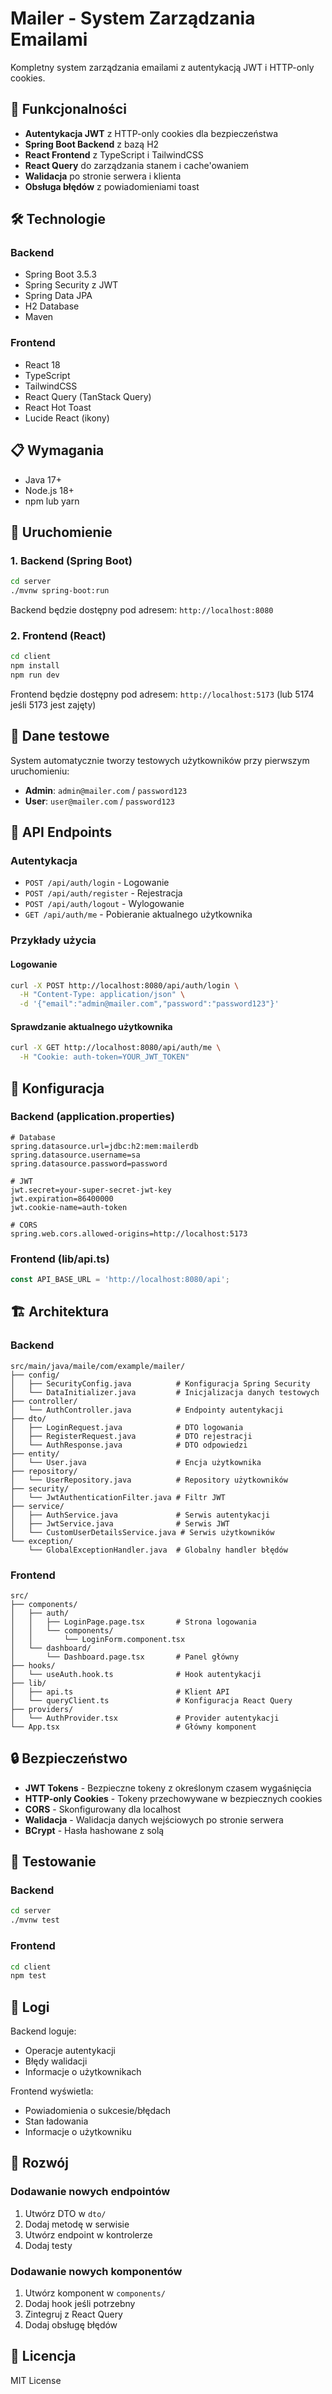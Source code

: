 # Mailer - System Zarządzania Emailami

Kompletny system zarządzania emailami z autentykacją JWT i HTTP-only cookies.

## 🚀 Funkcjonalności

- **Autentykacja JWT** z HTTP-only cookies dla bezpieczeństwa
- **Spring Boot Backend** z bazą H2
- **React Frontend** z TypeScript i TailwindCSS
- **React Query** do zarządzania stanem i cache'owaniem
- **Walidacja** po stronie serwera i klienta
- **Obsługa błędów** z powiadomieniami toast

## 🛠️ Technologie

### Backend
- Spring Boot 3.5.3
- Spring Security z JWT
- Spring Data JPA
- H2 Database
- Maven

### Frontend
- React 18
- TypeScript
- TailwindCSS
- React Query (TanStack Query)
- React Hot Toast
- Lucide React (ikony)

## 📋 Wymagania

- Java 17+
- Node.js 18+
- npm lub yarn

## 🚀 Uruchomienie

### 1. Backend (Spring Boot)

```bash
cd server
./mvnw spring-boot:run
```

Backend będzie dostępny pod adresem: `http://localhost:8080`

### 2. Frontend (React)

```bash
cd client
npm install
npm run dev
```

Frontend będzie dostępny pod adresem: `http://localhost:5173` (lub 5174 jeśli 5173 jest zajęty)

## 🔐 Dane testowe

System automatycznie tworzy testowych użytkowników przy pierwszym uruchomieniu:

- **Admin**: `admin@mailer.com` / `password123`
- **User**: `user@mailer.com` / `password123`

## 📡 API Endpoints

### Autentykacja
- `POST /api/auth/login` - Logowanie
- `POST /api/auth/register` - Rejestracja
- `POST /api/auth/logout` - Wylogowanie
- `GET /api/auth/me` - Pobieranie aktualnego użytkownika

### Przykłady użycia

#### Logowanie
```bash
curl -X POST http://localhost:8080/api/auth/login \
  -H "Content-Type: application/json" \
  -d '{"email":"admin@mailer.com","password":"password123"}'
```

#### Sprawdzanie aktualnego użytkownika
```bash
curl -X GET http://localhost:8080/api/auth/me \
  -H "Cookie: auth-token=YOUR_JWT_TOKEN"
```

## 🔧 Konfiguracja

### Backend (application.properties)
```properties
# Database
spring.datasource.url=jdbc:h2:mem:mailerdb
spring.datasource.username=sa
spring.datasource.password=password

# JWT
jwt.secret=your-super-secret-jwt-key
jwt.expiration=86400000
jwt.cookie-name=auth-token

# CORS
spring.web.cors.allowed-origins=http://localhost:5173
```

### Frontend (lib/api.ts)
```typescript
const API_BASE_URL = 'http://localhost:8080/api';
```

## 🏗️ Architektura

### Backend
```
src/main/java/maile/com/example/mailer/
├── config/
│   ├── SecurityConfig.java          # Konfiguracja Spring Security
│   └── DataInitializer.java         # Inicjalizacja danych testowych
├── controller/
│   └── AuthController.java          # Endpointy autentykacji
├── dto/
│   ├── LoginRequest.java            # DTO logowania
│   ├── RegisterRequest.java         # DTO rejestracji
│   └── AuthResponse.java            # DTO odpowiedzi
├── entity/
│   └── User.java                    # Encja użytkownika
├── repository/
│   └── UserRepository.java          # Repository użytkowników
├── security/
│   └── JwtAuthenticationFilter.java # Filtr JWT
├── service/
│   ├── AuthService.java             # Serwis autentykacji
│   ├── JwtService.java              # Serwis JWT
│   └── CustomUserDetailsService.java # Serwis użytkowników
└── exception/
    └── GlobalExceptionHandler.java  # Globalny handler błędów
```

### Frontend
```
src/
├── components/
│   ├── auth/
│   │   ├── LoginPage.page.tsx       # Strona logowania
│   │   └── components/
│   │       └── LoginForm.component.tsx
│   └── dashboard/
│       └── Dashboard.page.tsx       # Panel główny
├── hooks/
│   └── useAuth.hook.ts              # Hook autentykacji
├── lib/
│   ├── api.ts                       # Klient API
│   └── queryClient.ts               # Konfiguracja React Query
├── providers/
│   └── AuthProvider.tsx             # Provider autentykacji
└── App.tsx                          # Główny komponent
```

## 🔒 Bezpieczeństwo

- **JWT Tokens** - Bezpieczne tokeny z określonym czasem wygaśnięcia
- **HTTP-only Cookies** - Tokeny przechowywane w bezpiecznych cookies
- **CORS** - Skonfigurowany dla localhost
- **Walidacja** - Walidacja danych wejściowych po stronie serwera
- **BCrypt** - Hasła hashowane z solą

## 🧪 Testowanie

### Backend
```bash
cd server
./mvnw test
```

### Frontend
```bash
cd client
npm test
```

## 📝 Logi

Backend loguje:
- Operacje autentykacji
- Błędy walidacji
- Informacje o użytkownikach

Frontend wyświetla:
- Powiadomienia o sukcesie/błędach
- Stan ładowania
- Informacje o użytkowniku

## 🚀 Rozwój

### Dodawanie nowych endpointów
1. Utwórz DTO w `dto/`
2. Dodaj metodę w serwisie
3. Utwórz endpoint w kontrolerze
4. Dodaj testy

### Dodawanie nowych komponentów
1. Utwórz komponent w `components/`
2. Dodaj hook jeśli potrzebny
3. Zintegruj z React Query
4. Dodaj obsługę błędów

## 📄 Licencja

MIT License